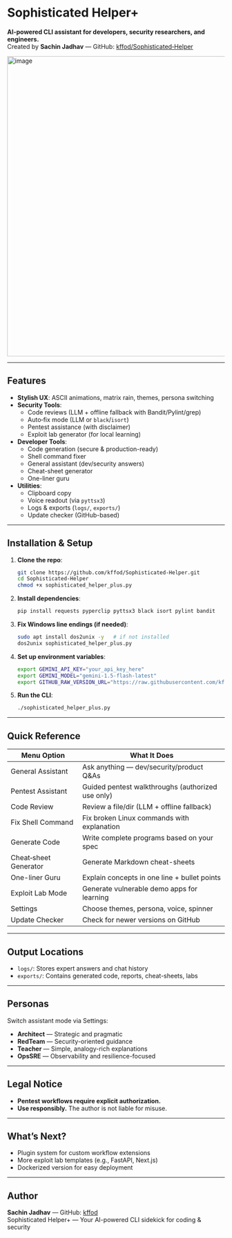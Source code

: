 #  Sophisticated Helper+

**AI-powered CLI assistant for developers, security researchers, and engineers.**  
Created by **Sachin Jadhav** — GitHub: [kffod/Sophisticated‑Helper](https://github.com/kffod/Sophisticated-Helper)

<img width="1251" height="695" alt="image" src="https://github.com/user-attachments/assets/14e8f472-18fd-4b2f-aac1-09877b0696bf" />


---

##  Features
- **Stylish UX**: ASCII animations, matrix rain, themes, persona switching  
- **Security Tools**:
  - Code reviews (LLM + offline fallback with Bandit/Pylint/grep)
  - Auto‑fix mode (LLM or `black`/`isort`)
  - Pentest assistance (with disclaimer)
  - Exploit lab generator (for local learning)
- **Developer Tools**:
  - Code generation (secure & production-ready)
  - Shell command fixer
  - General assistant (dev/security answers)
  - Cheat-sheet generator
  - One-liner guru
- **Utilities**:
  - Clipboard copy
  - Voice readout (via `pyttsx3`)
  - Logs & exports (`logs/`, `exports/`)
  - Update checker (GitHub-based)

---

##  Installation & Setup

1. **Clone the repo**:
   ```bash
   git clone https://github.com/kffod/Sophisticated-Helper.git
   cd Sophisticated-Helper
   chmod +x sophisticated_helper_plus.py
   ```

2. **Install dependencies**:
   ```bash
   pip install requests pyperclip pyttsx3 black isort pylint bandit
   ```

3. **Fix Windows line endings (if needed)**:
   ```bash
   sudo apt install dos2unix -y   # if not installed
   dos2unix sophisticated_helper_plus.py
   ```

4. **Set up environment variables**:
   ```bash
   export GEMINI_API_KEY="your_api_key_here"
   export GEMINI_MODEL="gemini-1.5-flash-latest"
   export GITHUB_RAW_VERSION_URL="https://raw.githubusercontent.com/kffod/Sophisticated-Helper/main/VERSION"
   ```

5. **Run the CLI**:
   ```bash
   ./sophisticated_helper_plus.py
   ```

---

##  Quick Reference

| Menu Option | What It Does |
|-------------|--------------|
| General Assistant | Ask anything — dev/security/product Q&As |
| Pentest Assistant | Guided pentest walkthroughs (authorized use only) |
| Code Review | Review a file/dir (LLM + offline fallback) |
| Fix Shell Command | Fix broken Linux commands with explanation |
| Generate Code | Write complete programs based on your spec |
| Cheat‑sheet Generator | Generate Markdown cheat-sheets |
| One-liner Guru | Explain concepts in one line + bullet points |
| Exploit Lab Mode | Generate vulnerable demo apps for learning |
| Settings | Choose themes, persona, voice, spinner |
| Update Checker | Check for newer versions on GitHub |

---

##  Output Locations

- `logs/`: Stores expert answers and chat history  
- `exports/`: Contains generated code, reports, cheat-sheets, labs

---

##  Personas

Switch assistant mode via Settings:
- **Architect** — Strategic and pragmatic
- **RedTeam** — Security-oriented guidance
- **Teacher** — Simple, analogy-rich explanations
- **OpsSRE** — Observability and resilience-focused

---

##  Legal Notice

- **Pentest workflows require explicit authorization.**
- **Use responsibly.** The author is not liable for misuse.

---

##  What’s Next?

- Plugin system for custom workflow extensions  
- More exploit lab templates (e.g., FastAPI, Next.js)  
- Dockerized version for easy deployment

---

##  Author

**Sachin Jadhav** — GitHub: [kffod](https://github.com/kffod)  
Sophisticated Helper+ — Your AI-powered CLI sidekick for coding & security
